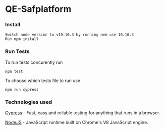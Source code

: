 # QE-Safplatform

### Install
```
Switch node version to v10.16.3 by running nvm use 10.16.3
Run npm install
```

### Run Tests
To run tests concurently run
```
npm test
```
To choose which tests file to run use
```
npm run cypress
```

### Technologies used
[Cypress](https://www.cypress.io/) - Fast, easy and reliable testing for anything that runs in a browser.

[NodeJS](https://nodejs.org/en/) - JavaScript runtime built on Chrome's V8 JavaScript engine.
